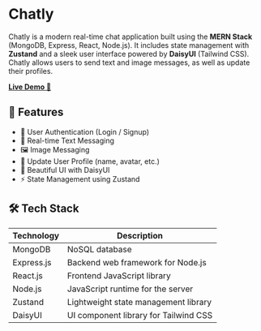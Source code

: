 # Chatly

Chatly is a modern real-time chat application built using the **MERN Stack** (MongoDB, Express, React, Node.js). It includes state management with **Zustand** and a sleek user interface powered by **DaisyUI** (Tailwind CSS). Chatly allows users to send text and image messages, as well as update their profiles.

**[Live Demo 🚀](https://chatly-full-stack-chat-app.vercel.app/)**

## 🚀 Features

- 🔐 User Authentication (Login / Signup)
- 💬 Real-time Text Messaging
- 🖼️ Image Messaging
- 👤 Update User Profile (name, avatar, etc.)
- 🌙 Beautiful UI with DaisyUI
- ⚡️ State Management using Zustand

## 🛠️ Tech Stack

| Technology     | Description                          |
|----------------|--------------------------------------|
| MongoDB        | NoSQL database                       |
| Express.js     | Backend web framework for Node.js    |
| React.js       | Frontend JavaScript library          |
| Node.js        | JavaScript runtime for the server    |
| Zustand        | Lightweight state management library |
| DaisyUI        | UI component library for Tailwind CSS|


